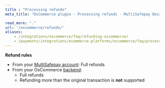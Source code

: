 ```yaml
---
title : "Processing refunds"
meta_title: "OsCommerce plugin - Processing refunds - MultiSafepay Docs"

read_more: "."
url: '/oscommerce/refunds/'
aliases: 
    - /integrations/oscommerce/faq/refunding-oscommerce/
    - /payments/integrations/ecommerce-platforms/oscommerce/faq/processing-refunds/
---
```


**Refund rules**  

- From your [MultiSafepay account](/account/multisafepay-account/processing-refunds/): Full refunds 
- From your OsCommerce [backend](/getting-started/glossary/#backend):  
    - Full refunds 
    - Refunding more than the original transaction is **not** supported

